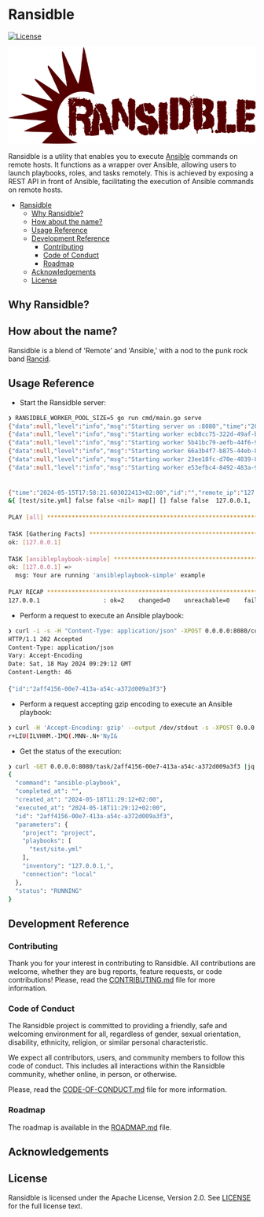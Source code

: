 # Ransidble

[![License](https://img.shields.io/badge/License-Apache_2.0-blue.svg)](https://opensource.org/licenses/Apache-2.0)

![Ransidble-logo](docs/images/logo_ransidble.png "Ransidble logo")

Ransidble is a utility that enables you to execute [Ansible](https://www.ansible.com/) commands on remote hosts. It functions as a wrapper over Ansible, allowing users to launch playbooks, roles, and tasks remotely. This is achieved by exposing a REST API in front of Ansible, facilitating the execution of Ansible commands on remote hosts.

- [Ransidble](#ransidble)
  - [Why Ransidble?](#why-ransidble)
  - [How about the name?](#how-about-the-name)
  - [Usage Reference](#usage-reference)
  - [Development Reference](#development-reference)
    - [Contributing](#contributing)
    - [Code of Conduct](#code-of-conduct)
    - [Roadmap](#roadmap)
  - [Acknowledgements](#acknowledgements)
  - [License](#license)

## Why Ransidble?

## How about the name?

Ransidble is a blend of 'Remote' and 'Ansible,' with a nod to the punk rock band [Rancid](https://rancidrancid.com/).

## Usage Reference

- Start the Ransidble server:

```bash
❯ RANSIDBLE_WORKER_POOL_SIZE=5 go run cmd/main.go serve
{"data":null,"level":"info","msg":"Starting server on :8080","time":"2024-05-15T17:57:50+02:00"}
{"data":null,"level":"info","msg":"Starting worker ecb8cc75-322d-49af-b7dd-391556ef2fb4","time":"2024-05-15T17:57:50+02:00"}
{"data":null,"level":"info","msg":"Starting worker 5b41bc79-aefb-44f6-9980-52e11c27a5da","time":"2024-05-15T17:57:50+02:00"}
{"data":null,"level":"info","msg":"Starting worker 66a3b4f7-b875-44eb-8f70-0bb79ca86a09","time":"2024-05-15T17:57:50+02:00"}
{"data":null,"level":"info","msg":"Starting worker 23ee18fc-d70e-4039-85d6-30c7c81933b9","time":"2024-05-15T17:57:50+02:00"}
{"data":null,"level":"info","msg":"Starting worker e53efbc4-8492-483a-97f2-0fff0556e358","time":"2024-05-15T17:57:50+02:00"}


{"time":"2024-05-15T17:58:21.603022413+02:00","id":"","remote_ip":"127.0.0.1","host":"0.0.0.0:8080","method":"POST","uri":"/command/ansible-playbook","user_agent":"curl/7.81.0","status":202,"error":"","latency":277778,"latency_human":"277.778µs","bytes_in":82,"bytes_out":274}
&{ [test/site.yml] false false <nil> map[] [] false false  127.0.0.1,  false false false    false    false false local     0  false  }

PLAY [all] *********************************************************************

TASK [Gathering Facts] *********************************************************
ok: [127.0.0.1]

TASK [ansibleplaybook-simple] **************************************************
ok: [127.0.0.1] =>
  msg: Your are running 'ansibleplaybook-simple' example

PLAY RECAP *********************************************************************
127.0.0.1                  : ok=2    changed=0    unreachable=0    failed=0    skipped=0    rescued=0    ignored=0
```

- Perform a request to execute an Ansible playbook:

```bash
❯ curl -i -s -H "Content-Type: application/json" -XPOST 0.0.0.0:8080/command/ansible-playbook -d '{"playbooks": ["test/site.yml"], "inventory": "127.0.0.1,", "connection": "local", "project": "project"}'
HTTP/1.1 202 Accepted
Content-Type: application/json
Vary: Accept-Encoding
Date: Sat, 18 May 2024 09:29:12 GMT
Content-Length: 46

{"id":"2aff4156-00e7-413a-a54c-a372d009a3f3"}
```

- Perform a request accepting gzip encoding to execute an Ansible playbook:

```bash
❯ curl -H 'Accept-Encoding: gzip' --output /dev/stdout -s -XPOST 0.0.0.0:8080/command/ansible-playbook
r+LIU(ILVHHM.-IMQ(.MNN-.N+'NyI&
```

- Get the status of the execution:

```bash
❯ curl -GET 0.0.0.0:8080/task/2aff4156-00e7-413a-a54c-a372d009a3f3 |jq
{
  "command": "ansible-playbook",
  "completed_at": "",
  "created_at": "2024-05-18T11:29:12+02:00",
  "executed_at": "2024-05-18T11:29:12+02:00",
  "id": "2aff4156-00e7-413a-a54c-a372d009a3f3",
  "parameters": {
    "project": "project",
    "playbooks": [
      "test/site.yml"
    ],
    "inventory": "127.0.0.1,",
    "connection": "local"
  },
  "status": "RUNNING"
}
```

## Development Reference

### Contributing

Thank you for your interest in contributing to Ransidble. All contributions are welcome, whether they are bug reports, feature requests, or code contributions!
Please, read the [CONTRIBUTING.md](CONTRIBUTING.md) file for more information.

### Code of Conduct

The Ransidble project is committed to providing a friendly, safe and welcoming environment for all, regardless of gender, sexual orientation, disability, ethnicity, religion, or similar personal characteristic.

We expect all contributors, users, and community members to follow this code of conduct. This includes all interactions within the Ransidble community, whether online, in person, or otherwise.

Please, read the [CODE-OF-CONDUCT.md](CODE-OF-CONDUCT.md) file for more information.

### Roadmap

The roadmap is available in the [ROADMAP.md](ROADMAP.md) file.

## Acknowledgements

## License

Ransidble is licensed under the Apache License, Version 2.0. See [LICENSE](LICENSE) for the full license text.
